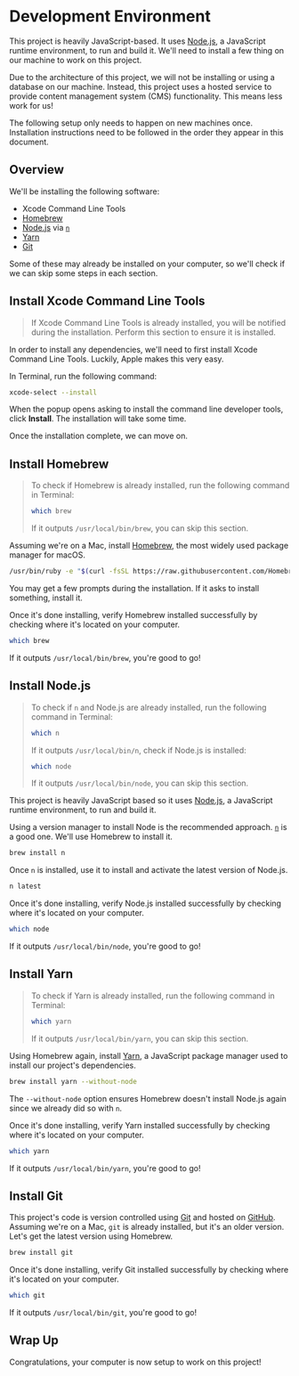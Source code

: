# Development Environment

This project is heavily JavaScript-based. It uses [Node.js][node], a JavaScript
runtime environment, to run and build it. We'll need to install a few thing on
our machine to work on this project.

Due to the architecture of this project, we will not be installing or using a
database on our machine. Instead, this project uses a hosted service to provide
content management system (CMS) functionality. This means less work for us!

The following setup only needs to happen on new machines once. Installation
instructions need to be followed in the order they appear in this document.

## Overview

We'll be installing the following software:

- Xcode Command Line Tools
- [Homebrew][homebrew]
- [Node.js][node] via [`n`][n]
- [Yarn][yarn]
- [Git][git]

Some of these may already be installed on your computer, so we'll check if we
can skip some steps in each section.

## Install Xcode Command Line Tools

> If Xcode Command Line Tools is already installed, you will be notified during
> the installation. Perform this section to ensure it is installed.

In order to install any dependencies, we'll need to first install Xcode Command
Line Tools. Luckily, Apple makes this very easy.

In Terminal, run the following command:

```sh
xcode-select --install
```

When the popup opens asking to install the command line developer tools, click
**Install**. The installation will take some time.

Once the installation complete, we can move on.

## Install Homebrew

> To check if Homebrew is already installed, run the following command in
> Terminal:
>
> ```sh
> which brew
> ```
>
> If it outputs `/usr/local/bin/brew`, you can skip this section.

Assuming we're on a Mac, install [Homebrew][homebrew], the most widely used
package manager for macOS.

```sh
/usr/bin/ruby -e "$(curl -fsSL https://raw.githubusercontent.com/Homebrew/install/master/install)"
```

You may get a few prompts during the installation. If it asks to install
something, install it.

Once it's done installing, verify Homebrew installed successfully by checking
where it's located on your computer.

```sh
which brew
```

If it outputs `/usr/local/bin/brew`, you're good to go!

## Install Node.js

> To check if `n` and Node.js are already installed, run the following command
> in Terminal:
>
> ```sh
> which n
> ```
>
> If it outputs `/usr/local/bin/n`, check if Node.js is installed:
>
> ```sh
> which node
> ```
>
> If it outputs `/usr/local/bin/node`, you can skip this section.

This project is heavily JavaScript based so it uses [Node.js][node], a
JavaScript runtime environment, to run and build it.

Using a version manager to install Node is the recommended approach. [`n`][n] is
a good one. We'll use Homebrew to install it.

```sh
brew install n
```

Once `n` is installed, use it to install and activate the latest version of
Node.js.

```sh
n latest
```

Once it's done installing, verify Node.js installed successfully by checking
where it's located on your computer.

```sh
which node
```

If it outputs `/usr/local/bin/node`, you're good to go!

## Install Yarn

> To check if Yarn is already installed, run the following command in Terminal:
>
> ```sh
> which yarn
> ```
>
> If it outputs `/usr/local/bin/yarn`, you can skip this section.

Using Homebrew again, install [Yarn][yarn], a JavaScript package manager used to
install our project's dependencies.

```sh
brew install yarn --without-node
```

The `--without-node` option ensures Homebrew doesn't install Node.js again since
we already did so with `n`.

Once it's done installing, verify Yarn installed successfully by checking where
it's located on your computer.

```sh
which yarn
```

If it outputs `/usr/local/bin/yarn`, you're good to go!

## Install Git

This project's code is version controlled using [Git][git] and hosted on
[GitHub][github]. Assuming we're on a Mac, `git` is already installed, but it's
an older version. Let's get the latest version using Homebrew.

```sh
brew install git
```

Once it's done installing, verify Git installed successfully by checking where
it's located on your computer.

```sh
which git
```

If it outputs `/usr/local/bin/git`, you're good to go!

## Wrap Up

Congratulations, your computer is now setup to work on this project!

[homebrew]: https://brew.sh/
[node]: https://nodejs.org/en/
[n]: https://nodejs.org/en/
[yarn]: https://yarnpkg.com/
[git]: https://git-scm.com/
[github]: https://github.com/
